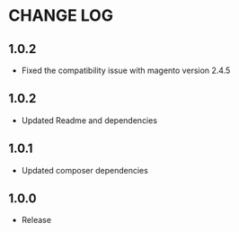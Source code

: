 # CHANGE LOG

## 1.0.2

- Fixed the compatibility issue with magento version 2.4.5

## 1.0.2

- Updated Readme and dependencies

## 1.0.1

- Updated composer dependencies

## 1.0.0

- Release